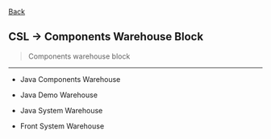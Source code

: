 [Back](../../Guideline.md)

## CSL -> Components Warehouse Block
>Components warehouse block

<hr>

- Java Components Warehouse
  
- Java Demo Warehouse

- Java System Warehouse

- Front System Warehouse
  